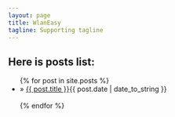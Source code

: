 ```yaml
---
layout: page
title: WlanEasy
tagline: Supporting tagline
---
```


<h2>Here is posts list:</h2>
<ul class="posts">
  {% for post in site.posts %}
    <li>&raquo; <a href="{{ post.url }}">{{ post.title }}</a><span>{{ post.date | date_to_string }}</span></li>
    <br>
  {% endfor %}
</ul>
